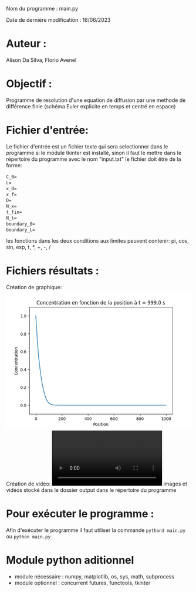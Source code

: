 Nom du programme : main.py

Date de dernière modification : 16/06/2023

# Auteur : 
Alison Da Silva, Florio Avenel

# Objectif :  
Programme de resolution d'une equation de diffusion
par une methode de différence finie
(schéma Euler explicite en temps et centré en espace)

# Fichier d'entrée:   
Le fichier d'entrée est un fichier texte qui sera selectionner dans le programme si le module tkinter
est installé, sinon il faut le mettre dans le répertoire du programme
avec le nom "input.txt"
le fichier doit être de la forme:
```
C_0=
L=
x_d=
x_f=
D=
N_x=
t_fin=
N_t=
boundary_0=
boundary_L=
```

les fonctions dans les deux conditions aux limites peuvent contenir: pi, cos, sin, exp, t, *, +, -, /

# Fichiers résultats :
Création de graphique: ![Exemple de graphique](assets/Concentration_boundary_0.png)
Création de vidéo: ![Exemple de vidéo](assets/video_fonction.mp4)
images et vidéos stocké dans le dossier output dans le répertoire du programme


# Pour exécuter le programme : 
Afin d'exécuter le programme il faut utiliser la commande `python3 main.py` ou `python main.py`

# Module python aditionnel 
+ module nécessaire : numpy, matplotlib, os, sys, math, subprocess
+ module optionnel : concurrent futures, functools, tkinter